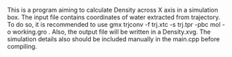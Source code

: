 This is a program aiming to calculate Density across X axis in a simulation box. The input file contains coordinates of water extracted from trajectory. To do so, it is recommended to use gmx trjconv -f trj.xtc -s trj.tpr -pbc mol -o working.gro . Also, the output file will be written in a Density.xvg. The simulation details also should be included manually in the main.cpp before compiling.
